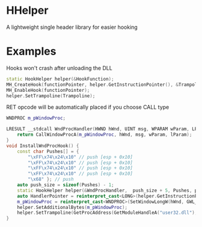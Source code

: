 # HHelper

A lightweight single header library for easier hooking 

# Examples

Hooks won't crash after unloading the DLL

```cpp
static HookHelper helper(&HookFunction);
MH_CreateHook(functionPointer, helper.GetInstructionPointer(), &Trampoline);
MH_EnableHook(functionPointer);
helper.SetTrampoline(Trampoline);
```

RET opcode will be automatically placed if you choose CALL type

```cpp
WNDPROC m_pWindowProc;

LRESULT __stdcall WndProcHandler(HWND hWnd, UINT msg, WPARAM wParam, LPARAM lParam) {
    return CallWindowProcA(m_pWindowProc, hWnd, msg, wParam, lParam);
}
void InstallWndProcHook() {
    const char Pushes[] = { 
        "\xFF\x74\x24\x10" // push [esp + 0x10]
        "\xFF\x74\x24\x10" // push [esp + 0x10]
        "\xFF\x74\x24\x10" // push [esp + 0x10]
        "\xFF\x74\x24\x10" // push [esp + 0x10]
        "\x68" }; // push
    auto push_size = sizeof(Pushes) - 1;
    static HookHelper helper(&WndProcHandler,  push_size + 5, Pushes, push_size, CallType::JMP, CallType::CALL);
    auto HandlerPointer = reinterpret_cast<LONG>(helper.GetInstructionPointer()));
    m_pWindowProc = reinterpret_cast<WNDPROC>(SetWindowLongW(hWnd, GWL_WNDPROC, HandlerPointer);
    helper.SetAdditionalBytes(m_pWindowProc);
    helper.SetTrampoline(GetProcAddress(GetModuleHandleA("user32.dll"), "CallWindowProcA"));
}
```